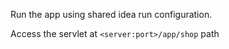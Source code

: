 Run the app using shared idea run configuration.

Access the servlet at `<server:port>/app/shop` path
